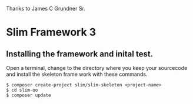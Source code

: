 Thanks to James C Grundner Sr.

# Slim Framework 3 

## Installing the framework and inital test.


Open a terminal, change to the directory where you keep your sourcecode and install the skeleton frame work with these commands.

```shell
$ composer create-project slim/slim-skeleton <project-name>
$ cd slim-oo
$ composer update
```

